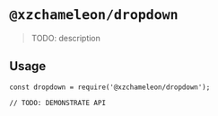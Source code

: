 # `@xzchameleon/dropdown`

> TODO: description

## Usage

```
const dropdown = require('@xzchameleon/dropdown');

// TODO: DEMONSTRATE API
```
